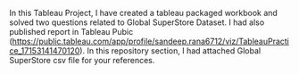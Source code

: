 In this Tableau Project, I have created a tableau packaged workbook and solved two questions related to Global SuperStore Dataset.
I had also published report in Tableau Pubic (https://public.tableau.com/app/profile/sandeep.rana6712/viz/TableauPractice_17153141470120).
In this repository section, I had attached Global SuperStore csv file for your references.
